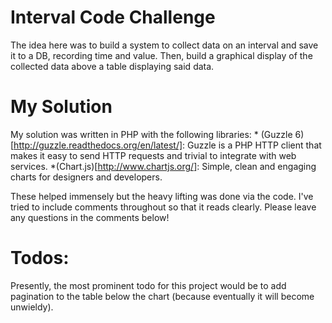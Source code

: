 # Interval Code Challenge

The idea here was to build a system to collect data on an interval and save it to a DB, recording time and value. Then, build a graphical display of the collected data above a table displaying said data. 

# My Solution

My solution was written in PHP with the following libraries: 
	* (Guzzle 6)[http://guzzle.readthedocs.org/en/latest/]: Guzzle is a PHP HTTP client that makes it easy to send HTTP requests and trivial to integrate with web services.
	*(Chart.js)[http://www.chartjs.org/]: Simple, clean and engaging charts for designers and developers.

These helped immensely but the heavy lifting was done via the code. I've tried to include comments throughout so that it reads clearly. Please leave any questions in the comments below!

# Todos: 

Presently, the most prominent todo for this project would be to add pagination to the table below the chart (because eventually it will become unwieldy). 
